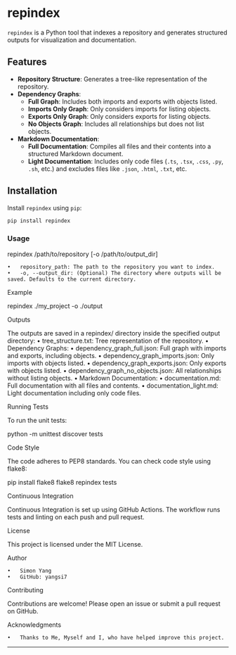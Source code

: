 # repindex

`repindex` is a Python tool that indexes a repository and generates structured outputs for visualization and documentation.

## Features

- **Repository Structure**: Generates a tree-like representation of the repository.
- **Dependency Graphs**:
  - **Full Graph**: Includes both imports and exports with objects listed.
  - **Imports Only Graph**: Only considers imports for listing objects.
  - **Exports Only Graph**: Only considers exports for listing objects.
  - **No Objects Graph**: Includes all relationships but does not list objects.
- **Markdown Documentation**:
  - **Full Documentation**: Compiles all files and their contents into a structured Markdown document.
  - **Light Documentation**: Includes only code files (`.ts`, `.tsx`, `.css`, `.py`, `.sh`, etc.) and excludes files like `.json`, `.html`, `.txt`, etc.

## Installation

Install `repindex` using `pip`:

```bash
pip install repindex
```

### Usage

repindex /path/to/repository [-o /path/to/output_dir]

	•	repository_path: The path to the repository you want to index.
	•	-o, --output_dir: (Optional) The directory where outputs will be saved. Defaults to the current directory.

Example

repindex ./my_project -o ./output

Outputs

The outputs are saved in a repindex/ directory inside the specified output directory:
	•	tree_structure.txt: Tree representation of the repository.
	•	Dependency Graphs:
	•	dependency_graph_full.json: Full graph with imports and exports, including objects.
	•	dependency_graph_imports.json: Only imports with objects listed.
	•	dependency_graph_exports.json: Only exports with objects listed.
	•	dependency_graph_no_objects.json: All relationships without listing objects.
	•	Markdown Documentation:
	•	documentation.md: Full documentation with all files and contents.
	•	documentation_light.md: Light documentation including only code files.

Running Tests

To run the unit tests:

python -m unittest discover tests

Code Style

The code adheres to PEP8 standards. You can check code style using flake8:

pip install flake8
flake8 repindex tests

Continuous Integration

Continuous Integration is set up using GitHub Actions. The workflow runs tests and linting on each push and pull request.

License

This project is licensed under the MIT License.

Author

	•	Simon Yang
	•	GitHub: yangsi7

Contributing

Contributions are welcome! Please open an issue or submit a pull request on GitHub.

Acknowledgments

	•	Thanks to Me, Myself and I, who have helped improve this project.

---
